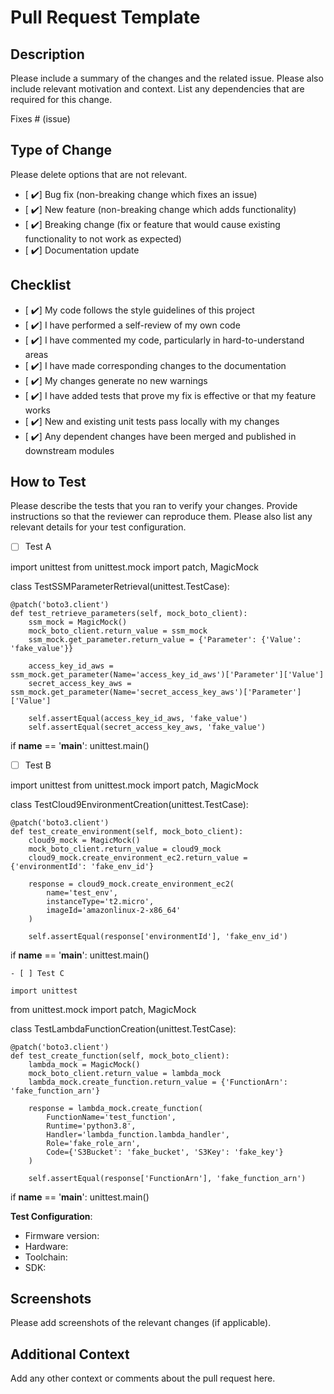 # Pull Request Template

## Description

Please include a summary of the changes and the related issue. Please also include relevant motivation and context. List any dependencies that are required for this change.

Fixes # (issue)

## Type of Change

Please delete options that are not relevant.

- [ ✔️] Bug fix (non-breaking change which fixes an issue)
- [ ✔️] New feature (non-breaking change which adds functionality)
- [ ✔️] Breaking change (fix or feature that would cause existing functionality to not work as expected)
- [ ✔️] Documentation update

## Checklist

- [ ✔️] My code follows the style guidelines of this project
- [ ✔️] I have performed a self-review of my own code
- [ ✔️] I have commented my code, particularly in hard-to-understand areas
- [ ✔️] I have made corresponding changes to the documentation
- [ ✔️] My changes generate no new warnings
- [ ✔️] I have added tests that prove my fix is effective or that my feature works
- [ ✔️] New and existing unit tests pass locally with my changes
- [ ✔️] Any dependent changes have been merged and published in downstream modules

## How to Test

Please describe the tests that you ran to verify your changes. Provide instructions so that the reviewer can reproduce them. Please also list any relevant details for your test configuration.

- [ ] Test A

import unittest
from unittest.mock import patch, MagicMock

class TestSSMParameterRetrieval(unittest.TestCase):

    @patch('boto3.client')
    def test_retrieve_parameters(self, mock_boto_client):
        ssm_mock = MagicMock()
        mock_boto_client.return_value = ssm_mock
        ssm_mock.get_parameter.return_value = {'Parameter': {'Value': 'fake_value'}}
        
        access_key_id_aws = ssm_mock.get_parameter(Name='access_key_id_aws')['Parameter']['Value']
        secret_access_key_aws = ssm_mock.get_parameter(Name='secret_access_key_aws')['Parameter']['Value']

        self.assertEqual(access_key_id_aws, 'fake_value')
        self.assertEqual(secret_access_key_aws, 'fake_value')

if __name__ == '__main__':
    unittest.main()

- [ ] Test B

import unittest
from unittest.mock import patch, MagicMock

class TestCloud9EnvironmentCreation(unittest.TestCase):

    @patch('boto3.client')
    def test_create_environment(self, mock_boto_client):
        cloud9_mock = MagicMock()
        mock_boto_client.return_value = cloud9_mock
        cloud9_mock.create_environment_ec2.return_value = {'environmentId': 'fake_env_id'}

        response = cloud9_mock.create_environment_ec2(
            name='test_env',
            instanceType='t2.micro',
            imageId='amazonlinux-2-x86_64'
        )

        self.assertEqual(response['environmentId'], 'fake_env_id')

if __name__ == '__main__':
    unittest.main()

    - [ ] Test C

    import unittest
from unittest.mock import patch, MagicMock

class TestLambdaFunctionCreation(unittest.TestCase):

    @patch('boto3.client')
    def test_create_function(self, mock_boto_client):
        lambda_mock = MagicMock()
        mock_boto_client.return_value = lambda_mock
        lambda_mock.create_function.return_value = {'FunctionArn': 'fake_function_arn'}

        response = lambda_mock.create_function(
            FunctionName='test_function',
            Runtime='python3.8',
            Handler='lambda_function.lambda_handler',
            Role='fake_role_arn',
            Code={'S3Bucket': 'fake_bucket', 'S3Key': 'fake_key'}
        )

        self.assertEqual(response['FunctionArn'], 'fake_function_arn')

if __name__ == '__main__':
    unittest.main()


**Test Configuration**:
* Firmware version:
* Hardware:
* Toolchain:
* SDK:

## Screenshots

Please add screenshots of the relevant changes (if applicable).

## Additional Context

Add any other context or comments about the pull request here.
